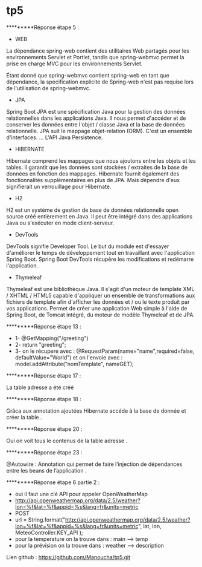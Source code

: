 # tp5
 
*********Réponse étape 5 :

- WEB

La dépendance spring-web contient des utilitaires Web partagés pour les environnements Servlet et Portlet, tandis que spring-webmvc permet la prise en charge MVC pour les environnements Servlet.

Étant donné que spring-webmvc contient spring-web en tant que dépendance, la spécification explicite de Spring-web n'est pas requise lors de l'utilisation de spring-webmvc.


- JPA 

Spring Boot JPA est une spécification Java pour la gestion des données relationnelles dans les applications Java. Il nous permet d'accéder et de conserver les données entre l'objet / classe Java et la base de données relationnelle. JPA suit le mappage objet-relation (ORM). C'est un ensemble d'interfaces. ... L'API Java Persistence.


- HIBERNATE

Hibernate comprend les mappages que nous ajoutons entre les objets et les tables. Il garantit que les données sont stockées / extraites de la base de données en fonction des mappages. Hibernate fournit également des fonctionnalités supplémentaires en plus de JPA. Mais dépendre d'eux signifierait un verrouillage pour Hibernate.

- H2 

H2 est un système de gestion de base de données relationnelle open source créé entièrement en Java. Il peut être intégré dans des applications Java ou s'exécuter en mode client-serveur.

- DevTools

DevTools signifie Developer Tool. Le but du module est d'essayer d'améliorer le temps de développement tout en travaillant avec l'application Spring Boot. Spring Boot DevTools récupère les modifications et redémarre l'application.

- Thymeleaf

Thymeleaf est une bibliothèque Java. Il s'agit d'un moteur de template XML / XHTML / HTML5 capable d'appliquer un ensemble de transformations aux fichiers de template afin d'afficher les données et / ou le texte produit par vos applications. Permet de créer une application Web simple à l'aide de Spring Boot, de Tomcat intégré, du moteur de modèle Thymeleaf et de JPA.

*********Réponse étape 13 :

 - 1- @GetMapping("/greeting")
 - 2- return "greeting";
 - 3- on le récupere avec : @RequestParam(name="name",required=false, defaultValue="World") et on l'envoie avec : model.addAttribute("nomTemplate", nameGET);


*********Réponse étape 17 :

La table adresse a été créé

*********Réponse étape 18 : 

Grâca aux annotation ajoutées Hibernate accéde à la base de donnée et créer la table . 

*********Réponse étape 20 :

Oui on voit tous le contenus de la table adresse .

*********Réponse étape 23 :

@Autowire : Annotation qui  permet de faire l’injection de dépendances entre les beans de l’application . 

*********Réponse étape 6 partie 2 : 

 * oui il faut une clé API pour appeler OpenWeatherMap
 * http://api.openweathermap.org/data/2.5/weather?lon=%f&lat=%f&appid=%s&lang=fr&units=metric
 * POST 
 * url = String.format("http://api.openweathermap.org/data/2.5/weather?lon=%f&lat=%f&appid=%s&lang=fr&units=metric", lat, lon, MeteoController.KEY_API );
 * pour la temperature on la trouve dans : main --> temp 
 * pour la prévision on la trouve dans : weather --> description

Lien github : 
https://github.com/Manoucha/tp5.git
